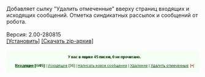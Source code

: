 Добавляет сылку "Удалить отмеченные" вверху страниц входящих и исходящих сообщений. Отметка синдикатных рассылок и сообщений от робота.
<br>
<br>
Версия: 2.00-280815
<br>
[[Установить]](https://raw.githubusercontent.com/MyRequiem/comfortablePlayingInGW/master/separatedScripts/DeleteSms/deleteSms.user.js) [[Скачать zip-архив]](https://raw.githubusercontent.com/MyRequiem/comfortablePlayingInGW/master/separatedScripts/DeleteSms/deleteSms.user.js.zip)
<br>
<br>
![DeleteSms](https://raw.githubusercontent.com/MyRequiem/comfortablePlayingInGW/master/imgs/DeleteSms/screen.png)
<br>
